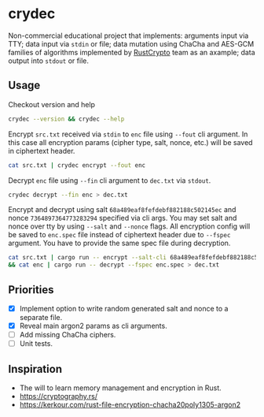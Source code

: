# crydec

Non-commercial educational project that implements: arguments input via TTY; 
data input via `stdin` or file; data mutation using ChaCha and AES-GCM 
families of algorithms implemented by [RustCrypto](https://github.com/RustCrypto) 
team as an axample; data output into `stdout` or file.

## Usage

Checkout version and help
```sh
crydec --version && crydec --help 
```

Encrypt `src.txt` received via `stdin` to `enc` file using `--fout` cli argument. 
In this case all encryption params (cipher type, salt, nonce, etc.) will be saved 
in ciphertext header.
```sh
cat src.txt | crydec encrypt --fout enc 
```

Decrypt `enc` file using `--fin` cli argument to `dec.txt` via `stdout`.
```sh
crydec decrypt --fin enc > dec.txt
```

Encrypt and decrypt using salt `68a489eaf8fefdebf882188c502145ec` and nonce 
`7364897364773283294` specified via cli args. You may set salt and nonce over tty
by using `--salt` and `--nonce` flags. All encryption config will be saved 
to `enc.spec` file instead of ciphertext header due to `--fspec` argument. You 
have to provide the same spec file during decryption.
```sh
cat src.txt | cargo run -- encrypt --salt-cli 68a489eaf8fefdebf882188c502145ec --nonce-cli 7364897364773283294 --fspec enc.spec > enc \
&& cat enc | cargo run -- decrypt --fspec enc.spec > dec.txt
```

## Priorities
- [x] Implement option to write random generated salt and nonce to a separate file.
- [x] Reveal main argon2 params as cli arguments.
- [ ] Add missing ChaCha ciphers.
- [ ] Unit tests.

## Inspiration
- The will to learn memory management and encryption in Rust.
- https://cryptography.rs/
- https://kerkour.com/rust-file-encryption-chacha20poly1305-argon2